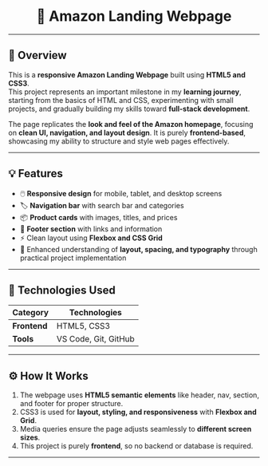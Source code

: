 <p align="center">
  <h1 align="center">🛒 Amazon Landing Webpage</h1>
</p>

---

## 📌 Overview
This is a **responsive Amazon Landing Webpage** built using **HTML5 and CSS3**.  
This project represents an important milestone in my **learning journey**, starting from the basics of HTML and CSS, experimenting with small projects, and gradually building my skills toward **full-stack development**.  

The page replicates the **look and feel of the Amazon homepage**, focusing on **clean UI, navigation, and layout design**. It is purely **frontend-based**, showcasing my ability to structure and style web pages effectively.

---

## 💡 Features
- 🖱️ **Responsive design** for mobile, tablet, and desktop screens  
- 🏷️ **Navigation bar** with search bar and categories  
- 📦 **Product cards** with images, titles, and prices  
- 🔗 **Footer section** with links and information  
- ⚡ Clean layout using **Flexbox and CSS Grid**  
- 🎨 Enhanced understanding of **layout, spacing, and typography** through practical project implementation  

---

## 🧠 Technologies Used
| Category   | Technologies |
|-----------|--------------|
| **Frontend** | HTML5, CSS3 |
| **Tools**    | VS Code, Git, GitHub |

---

## ⚙️ How It Works
1. The webpage uses **HTML5 semantic elements** like header, nav, section, and footer for proper structure.  
2. CSS3 is used for **layout, styling, and responsiveness** with **Flexbox and Grid**.  
3. Media queries ensure the page adjusts seamlessly to **different screen sizes**.  
4. This project is purely **frontend**, so no backend or database is required.  

---


